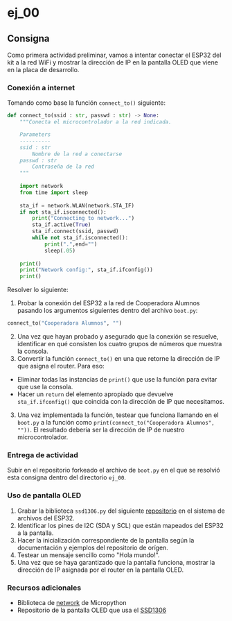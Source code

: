 # ej_00

## Consigna

Como primera actividad preliminar, vamos a intentar conectar el ESP32 del kit a la red WiFi y mostrar la dirección de IP en la pantalla OLED que viene en la placa de desarrollo.

### Conexión a internet

Tomando como base la función `connect_to()` siguiente:

```python
def connect_to(ssid : str, passwd : str) -> None:
    """Conecta el microcontrolador a la red indicada.

    Parameters
    ----------
    ssid : str
        Nombre de la red a conectarse
    passwd : str
        Contraseña de la red
    """
    
    import network
    from time import sleep
    
    sta_if = network.WLAN(network.STA_IF)
    if not sta_if.isconnected():
        print("Connecting to network...")
        sta_if.active(True)
        sta_if.connect(ssid, passwd)
        while not sta_if.isconnected():
            print(".",end="")
            sleep(.05)
    
    print()
    print("Network config:", sta_if.ifconfig())
    print()
```

Resolver lo siguiente:

1. Probar la conexión del ESP32 a la red de Cooperadora Alumnos pasando los argumentos siguientes dentro del archivo `boot.py`:

```python
connect_to("Cooperadora Alumnos", "")
```

2. Una vez que hayan probado y asegurado que la conexión se resuelve, identificar en qué consisten los cuatro grupos de números que muestra la consola.
3. Convertir la función `connect_to()` en una que retorne la dirección de IP que asigna el router. Para eso:
  
  * Eliminar todas las instancias de `print()` que use la función para evitar que use la consola.
  * Hacer un `return` del elemento apropiado que devuelve `sta_if.ifconfig()` que coincida con la dirección de IP que necesitamos.

3. Una vez implementada la función, testear que funciona llamando en el `boot.py` a la función como `print(connect_to("Cooperadora Alumnos", ""))`. El resultado debería ser la dirección de IP de nuestro microcontrolador.

### Entrega de actividad

Subir en el repositorio forkeado el archivo de `boot.py` en el que se resolvió esta consigna dentro del directorio `ej_00`.

### Uso de pantalla OLED

1. Grabar la biblioteca `ssd1306.py` del siguiente [repositorio](https://github.com/stlehmann/micropython-ssd1306) en el sistema de archivos del ESP32.
2. Identificar los pines de I2C (SDA y SCL) que están mapeados del ESP32 a la pantalla.
3. Hacer la inicialización correspondiente de la pantalla según la documentación y ejemplos del repositorio de orígen.
4. Testear un mensaje sencillo como "Hola mundo!".
5. Una vez que se haya garantizado que la pantalla funciona, mostrar la dirección de IP asignada por el router en la pantalla OLED.

### Recursos adicionales

* Biblioteca de [network](https://docs.micropython.org/en/latest/esp8266/tutorial/network_basics.html) de Micropython
* Repositorio de la pantalla OLED que usa el [SSD1306](https://github.com/stlehmann/micropython-ssd1306)
